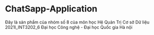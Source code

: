 # ChatSapp-Application
Đây là sản phẩm của nhóm số 8 của môn học Hệ Quản Trị Cơ sở Dữ liệu 2021I_INT3202_6  Đại học Công nghệ - Đại học Quốc gia Hà nội
